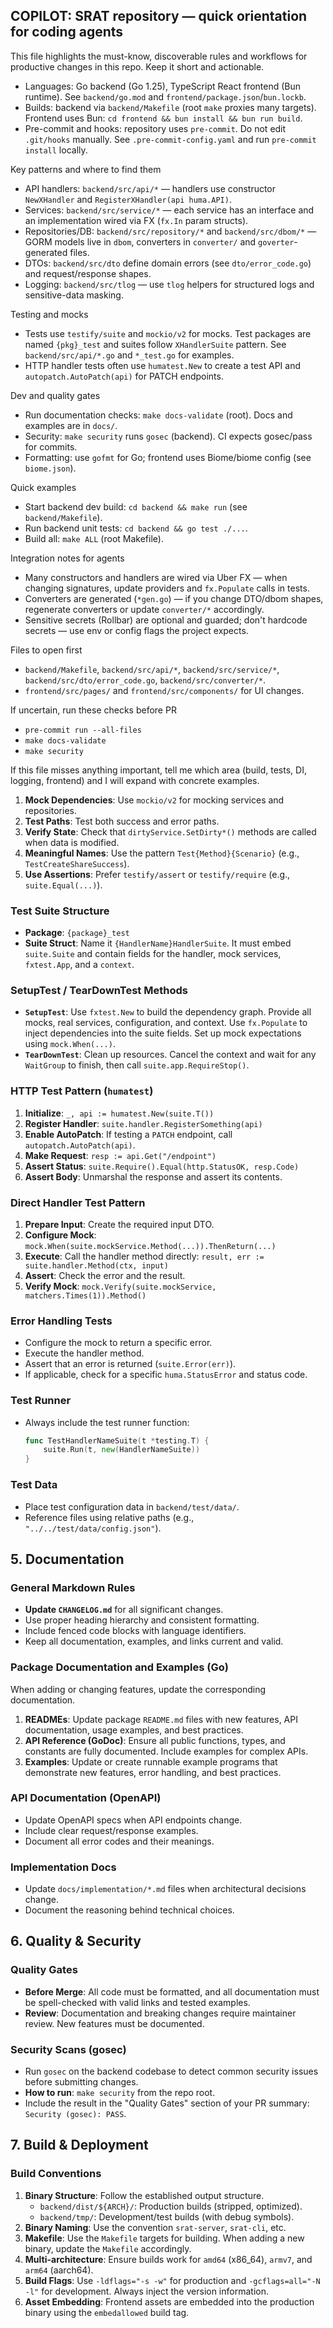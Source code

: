## COPILOT: SRAT repository — quick orientation for coding agents

This file highlights the must-know, discoverable rules and workflows for productive changes in this repo. Keep it short and actionable.

- Languages: Go backend (Go 1.25), TypeScript React frontend (Bun runtime). See `backend/go.mod` and `frontend/package.json`/`bun.lockb`.
- Builds: backend via `backend/Makefile` (root `make` proxies many targets). Frontend uses Bun: `cd frontend && bun install && bun run build`.
- Pre-commit and hooks: repository uses `pre-commit`. Do not edit `.git/hooks` manually. See `.pre-commit-config.yaml` and run `pre-commit install` locally.

Key patterns and where to find them

- API handlers: `backend/src/api/*` — handlers use constructor `NewXHandler` and `RegisterXHandler(api huma.API)`.
- Services: `backend/src/service/*` — each service has an interface and an implementation wired via FX (`fx.In` param structs).
- Repositories/DB: `backend/src/repository/*` and `backend/src/dbom/*` — GORM models live in `dbom`, converters in `converter/` and `goverter`-generated files.
- DTOs: `backend/src/dto` define domain errors (see `dto/error_code.go`) and request/response shapes.
- Logging: `backend/src/tlog` — use `tlog` helpers for structured logs and sensitive-data masking.

Testing and mocks

- Tests use `testify/suite` and `mockio/v2` for mocks. Test packages are named `{pkg}_test` and suites follow `XHandlerSuite` pattern. See `backend/src/api/*.go` and `*_test.go` for examples.
- HTTP handler tests often use `humatest.New` to create a test API and `autopatch.AutoPatch(api)` for PATCH endpoints.

Dev and quality gates

- Run documentation checks: `make docs-validate` (root). Docs and examples are in `docs/`.
- Security: `make security` runs `gosec` (backend). CI expects gosec/pass for commits.
- Formatting: use `gofmt` for Go; frontend uses Biome/biome config (see `biome.json`).

Quick examples

- Start backend dev build: `cd backend && make run` (see `backend/Makefile`).
- Run backend unit tests: `cd backend && go test ./...`.
- Build all: `make ALL` (root Makefile).

Integration notes for agents

- Many constructors and handlers are wired via Uber FX — when changing signatures, update providers and `fx.Populate` calls in tests.
- Converters are generated (`*gen.go`) — if you change DTO/dbom shapes, regenerate converters or update `converter/*` accordingly.
- Sensitive secrets (Rollbar) are optional and guarded; don't hardcode secrets — use env or config flags the project expects.

Files to open first

- `backend/Makefile`, `backend/src/api/*`, `backend/src/service/*`, `backend/src/dto/error_code.go`, `backend/src/converter/*`.
- `frontend/src/pages/` and `frontend/src/components/` for UI changes.

If uncertain, run these checks before PR

- `pre-commit run --all-files`
- `make docs-validate`
- `make security`

If this file misses anything important, tell me which area (build, tests, DI, logging, frontend) and I will expand with concrete examples.

1. **Mock Dependencies**: Use `mockio/v2` for mocking services and repositories.
2. **Test Paths**: Test both success and error paths.
3. **Verify State**: Check that `dirtyService.SetDirty*()` methods are called when data is modified.
4. **Meaningful Names**: Use the pattern `Test{Method}{Scenario}` (e.g., `TestCreateShareSuccess`).
5. **Use Assertions**: Prefer `testify/assert` or `testify/require` (e.g., `suite.Equal(...)`).

### Test Suite Structure

- **Package**: `{package}_test`
- **Suite Struct**: Name it `{HandlerName}HandlerSuite`. It must embed `suite.Suite` and contain fields for the handler, mock services, `fxtest.App`, and a `context`.

### SetupTest / TearDownTest Methods

- **`SetupTest`**: Use `fxtest.New` to build the dependency graph. Provide all mocks, real services, configuration, and context. Use `fx.Populate` to inject dependencies into the suite fields. Set up mock expectations using `mock.When(...)`.
- **`TearDownTest`**: Clean up resources. Cancel the context and wait for any `WaitGroup` to finish, then call `suite.app.RequireStop()`.

### HTTP Test Pattern (`humatest`)

1. **Initialize**: `_, api := humatest.New(suite.T())`
2. **Register Handler**: `suite.handler.RegisterSomething(api)`
3. **Enable AutoPatch**: If testing a `PATCH` endpoint, call `autopatch.AutoPatch(api)`.
4. **Make Request**: `resp := api.Get("/endpoint")`
5. **Assert Status**: `suite.Require().Equal(http.StatusOK, resp.Code)`
6. **Assert Body**: Unmarshal the response and assert its contents.

### Direct Handler Test Pattern

1. **Prepare Input**: Create the required input DTO.
2. **Configure Mock**: `mock.When(suite.mockService.Method(...)).ThenReturn(...)`
3. **Execute**: Call the handler method directly: `result, err := suite.handler.Method(ctx, input)`
4. **Assert**: Check the error and the result.
5. **Verify Mock**: `mock.Verify(suite.mockService, matchers.Times(1)).Method()`

### Error Handling Tests

- Configure the mock to return a specific error.
- Execute the handler method.
- Assert that an error is returned (`suite.Error(err)`).
- If applicable, check for a specific `huma.StatusError` and status code.

### Test Runner

- Always include the test runner function:

  ```go
  func TestHandlerNameSuite(t *testing.T) {
      suite.Run(t, new(HandlerNameSuite))
  }
  ```

### Test Data

- Place test configuration data in `backend/test/data/`.
- Reference files using relative paths (e.g., `"../../test/data/config.json"`).

## 5. Documentation

### General Markdown Rules

- **Update `CHANGELOG.md`** for all significant changes.
- Use proper heading hierarchy and consistent formatting.
- Include fenced code blocks with language identifiers.
- Keep all documentation, examples, and links current and valid.

### Package Documentation and Examples (Go)

When adding or changing features, update the corresponding documentation.

1. **READMEs**: Update package `README.md` files with new features, API documentation, usage examples, and best practices.
2. **API Reference (GoDoc)**: Ensure all public functions, types, and constants are fully documented. Include examples for complex APIs.
3. **Examples**: Update or create runnable example programs that demonstrate new features, error handling, and best practices.

### API Documentation (OpenAPI)

- Update OpenAPI specs when API endpoints change.
- Include clear request/response examples.
- Document all error codes and their meanings.

### Implementation Docs

- Update `docs/implementation/*.md` files when architectural decisions change.
- Document the reasoning behind technical choices.

## 6. Quality & Security

### Quality Gates

- **Before Merge**: All code must be formatted, and all documentation must be spell-checked with valid links and tested examples.
- **Review**: Documentation and breaking changes require maintainer review. New features must be documented.

### Security Scans (gosec)

- Run `gosec` on the backend codebase to detect common security issues before submitting changes.
- **How to run**: `make security` from the repo root.
- Include the result in the "Quality Gates" section of your PR summary: `Security (gosec): PASS`.

## 7. Build & Deployment

### Build Conventions

1. **Binary Structure**: Follow the established output structure.
   - `backend/dist/${ARCH}/`: Production builds (stripped, optimized).
   - `backend/tmp/`: Development/test builds (with debug symbols).
2. **Binary Naming**: Use the convention `srat-server`, `srat-cli`, etc.
3. **Makefile**: Use the `Makefile` targets for building. When adding a new binary, update the `Makefile` accordingly.
4. **Multi-architecture**: Ensure builds work for `amd64` (x86_64), `armv7`, and `arm64` (aarch64).
5. **Build Flags**: Use `-ldflags="-s -w"` for production and `-gcflags=all="-N -l"` for development. Always inject the version information.
6. **Asset Embedding**: Frontend assets are embedded into the production binary using the `embedallowed` build tag.
